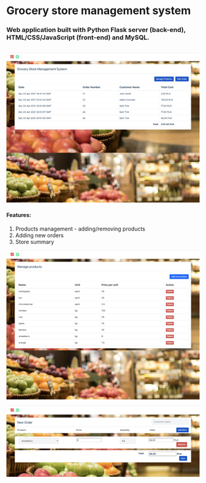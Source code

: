 # Grocery store management system

### Web application built with Python Flask server (back-end), HTML/CSS/JavaScript (front-end) and MySQL. 

![Alt text](/img/1.png?raw=true )
---
#### Features:
1. Products management - adding/removing products
2. Adding new orders
3. Store summary 

![Alt text](/img/2.png?raw=true )

![Alt text](/img/3.png?raw=true )
